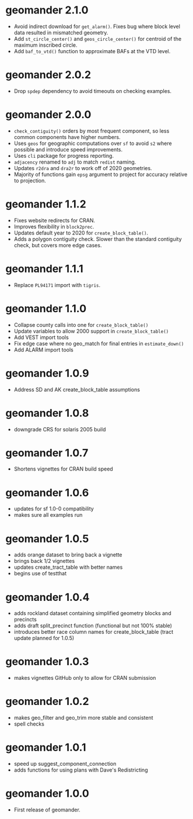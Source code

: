 # geomander 2.1.0
* Avoid indirect download for `get_alarm()`. Fixes bug where block level data resulted in mismatched geometry.
* Add `st_circle_center()` and `geos_circle_center()` for centroid of the maximum inscribed circle.
* Add `baf_to_vtd()` function to approximate BAFs at the VTD level.

# geomander 2.0.2
* Drop `spdep` dependency to avoid timeouts on checking examples.

# geomander 2.0.0
* `check_contiguity()` orders by most frequent component, so less common components have higher numbers.
* Uses `geos` for geographic computations over `sf` to avoid `s2` where possible and introduce speed improvements.
* Uses `cli` package for progress reporting.
* `adjacency` renamed to `adj` to match `redist` naming.
* Updates `r2dra` and `dra2r` to work off of 2020 geometries.
* Majority of functions gain `epsg` argument to project for accuracy relative to projection.

# geomander 1.1.2
* Fixes website redirects for CRAN.
* Improves flexibility in `block2prec`.
* Updates default year to 2020 for `create_block_table()`.
* Adds a polygon contiguity check. Slower than the standard contiguity check, but covers more edge cases.

# geomander 1.1.1
* Replace `PL94171` import with `tigris`.

# geomander 1.1.0
* Collapse county calls into one for `create_block_table()`
* Update variables to allow 2000 support in `create_block_table()`
* Add VEST import tools
* Fix edge case where no geo_match for final entries in `estimate_down()`
* Add ALARM import tools

# geomander 1.0.9
* Address SD and AK create_block_table assumptions

# geomander 1.0.8
* downgrade CRS for solaris 2005 build

# geomander 1.0.7 
* Shortens vignettes for CRAN build speed

# geomander 1.0.6
* updates for sf 1.0-0 compatibility
* makes sure all examples run

# geomander 1.0.5
* adds orange dataset to bring back a vignette
* brings back 1/2 vignettes
* updates create_tract_table with better names
* begins use of testthat

# geomander 1.0.4
* adds rockland dataset containing simplified geometry blocks and precincts
* adds draft split_precinct function (functional but not 100% stable)
* introduces better race column names for create_block_table (tract update planned for 1.0.5)

# geomander 1.0.3
* makes vignettes GitHub only to allow for CRAN submission

# geomander 1.0.2
* makes geo_filter and geo_trim more stable and consistent
* spell checks

# geomander 1.0.1
* speed up suggest_component_connection
* adds functions for using plans with Dave's Redistricting

# geomander 1.0.0

* First release of geomander.